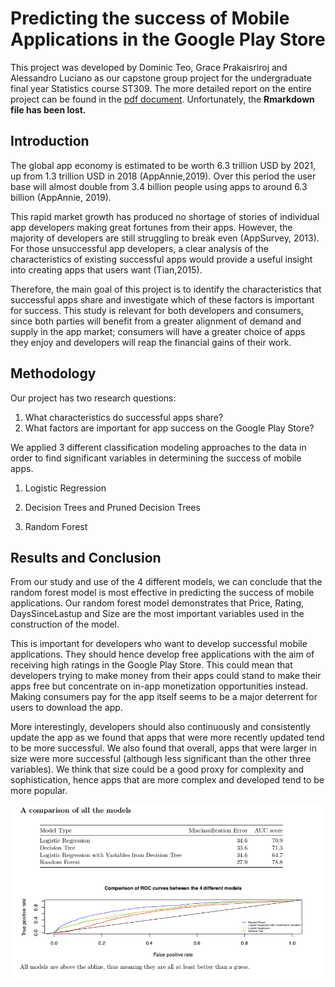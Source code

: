 # Predicting the success of Mobile Applications in the Google Play Store

This project was developed by Dominic Teo, Grace Prakaisriroj and Alessandro Luciano as our capstone group project for the undergraduate final year Statistics course ST309. The more detailed report on the entire project can be found in the [pdf document](Final_report.pdf). Unfortunately, the **Rmarkdown file has been lost.** 

## Introduction

The global app economy is estimated to be worth 6.3 trillion USD by 2021, up from 1.3 trillion USD in 2018 (AppAnnie,2019). Over this period the user base will almost double from 3.4 billion people using apps to around 6.3 billion (AppAnnie, 2019).

This rapid market growth has produced no shortage of stories of individual app developers making great fortunes from their apps. However, the majority of developers are still struggling to break even (AppSurvey, 2013). For those unsuccessful app developers, a clear analysis of the characteristics of existing successful apps would provide a useful insight into creating apps that users want (Tian,2015). 

Therefore, the main goal of this project is to identify the characteristics that successful apps share and investigate which of these factors is important for success. This study is relevant for both developers and consumers, since both parties will benefit from a greater alignment of demand and supply in the app market; consumers will have a greater choice of apps they enjoy and developers will reap the financial gains of their work.

## Methodology

Our project has two research questions:
1. What characteristics do successful apps share?
2. What factors are important for app success on the Google Play Store?

We applied 3 different classification modeling approaches to the data in order to find significant variables in determining the success of mobile apps. 
1. Logistic Regression

2. Decision Trees and Pruned Decision Trees

3. Random Forest 

## Results and Conclusion 

From our study and use of the 4 different models, we can conclude that the random forest model is most effective in predicting the success of mobile applications. Our random forest model demonstrates that Price, Rating, DaysSinceLastup and Size are the most important variables used in the construction of the model.

This is important for developers who want to develop successful mobile applications. They should hence develop free applications with the aim of receiving high ratings in the Google Play Store. This could mean that developers trying to make money from their apps could stand to make their apps free but concentrate on in-app monetization opportunities instead. Making consumers pay for the app itself seems to be a major deterrent for users to download the app.

More interestingly, developers should also continuously and consistently update the app as we found that apps that were more recently updated tend to be more successful. We also found that overall, apps that were larger in size were more successful (although less significant than the other three variables). We think that size could be a good proxy for complexity and sophistication, hence apps that are more complex and developed tend to be more popular.

![result](readme_pic/results.jpg)

